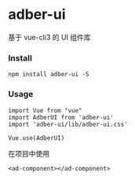 # adber-ui
基于 vue-cli3 的 UI 组件库

### Install
```
npm install adber-ui -S
```

### Usage
```
import Vue from "vue"
import AdberUI from 'adber-ui'
import 'adber-ui/lib/adber-ui.css'

Vue.use(AdberUI)
```
在项目中使用
```
<ad-component></ad-component>
```
